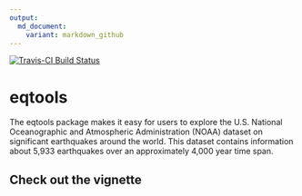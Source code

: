 ```yaml
---
output:
  md_document:
    variant: markdown_github
---
```


<!-- README.md is generated from README.Rmd. Please edit that file -->


[![Travis-CI Build Status](https://travis-ci.org/tcoopermont/eqtools.svg?branch=master)](https://travis-ci.org/tcoopermont/eqtools)
# eqtools

The eqtools package makes it easy for  users to explore the  U.S. National Oceanographic and Atmospheric Administration (NOAA) dataset on significant earthquakes around the world. This dataset contains information about 5,933 earthquakes over an approximately 4,000 year time span.

## Check out the vignette


